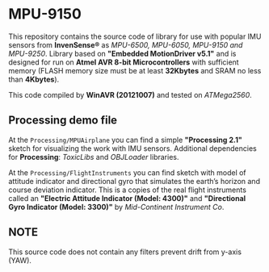 MPU-9150
============
This repository contains the source code of library for use with popular IMU sensors from **InvenSense®** as *MPU-6500, MPU-6050, MPU-9150 and MPU-9250*. Library based on **"Embedded MotionDriver v5.1"** and is designed for run on **Atmel AVR 8-bit Microcontrollers** with sufficient memory (FLASH memory size must be at least **32Kbytes** and SRAM no less than **4Kbytes**).

This code compiled by **WinAVR (20121007)** and tested on *ATMega2560*.

Processing demo file
--------------------
At the `Processing/MPUAirplane` you can find a simple **"Processing 2.1"** sketch for visualizing the work with IMU sensors. Additional dependencies for **Processing**: *ToxicLibs* and *OBJLoader* libraries.

At the `Processing/FlightInstruments` you can find sketch with model of attitude indicator and directional gyro that simulates the earth’s horizon and сourse deviation indicator. This is a copies of the real flight instruments called an **"Electric Attitude Indicator (Model: 4300)"** and **"Directional Gyro Indicator (Model: 3300)"** by *Mid-Continent Instrument Co*.

NOTE
----
This source code does not contain any filters prevent drift from y-axis (YAW).
